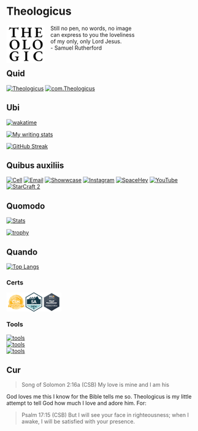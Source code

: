 # Theologicus

<img style="float:left; border-radius: 4px; margin-right: 15px; margin-bottom: 10px" src="images/logo-theologicus.png" width="100" align="left">Still no pen, no words, no image  
can express to you the loveliness  
of my only, only Lord Jesus.  
\- Samuel Rutherford
<br>
<br>
## Quid

[![Theologicus](https://github-readme-stats-iivg.vercel.app/api/pin/?username=joelouthan&repo=book-theologicus&theme=highcontrast)](https://github.com/joelouthan/theologicus) [![com.Theologicus](https://github-readme-stats-iivg.vercel.app/api/pin/?username=joelouthan&repo=com.theologicus&theme=highcontrast)](https://github.com/joelouthan/com.theologicus)

## Ubi

[![wakatime](https://wakatime.com/badge/user/d81b745e-0660-46a8-8754-d2a82d97647c.svg)](https://wakatime.com/@d81b745e-0660-46a8-8754-d2a82d97647c)

[![My writing stats](https://github-readme-stats-iivg.vercel.app/api/wakatime?username=joelouthan&theme=highcontrast&show_icons=True&layout=compact&range=last_7_days)](https://github.com/joelouthan/theologic.us)

[![GitHub Streak](https://github-readme-streak-stats-joelouthan.vercel.app?user=joelouthan&theme=merko&ring=FF7503&fire=EB0000)](https://git.io/streak-stats)

## Quibus auxiliis

[![Cell](https://img.shields.io/badge/SMS-joseph-437790?style=for-the-badge&logo=Apple)](sms:8177071486)
[![Email](https://img.shields.io/badge/Email-joseph-success?style=for-the-badge&logo=Minutemailer)](mailto:joe@theologic.us)
[![Showwcase](https://img.shields.io/badge/Showwcase-joelouthan-D17FF3?style=for-the-badge)](https://joelouthan.showwcase.com)
[![Instagram](https://img.shields.io/badge/Instagram-josephlouthan-E4405F?style=for-the-badge&logo=instagram)](https://www.instagram.com/josephlouthan/)
[![SpaceHey](https://img.shields.io/badge/SpaceHey-josephlouthan-1C4ED8?style=for-the-badge&logo=spacehey)](https://spacehey.com/josephlouthan)
[![YouTube](https://img.shields.io/badge/Youtube-Theologicus-FF0100?style=for-the-badge&logo=youtube)](https://www.youtube.com/channel/UC2OGCVvHpHJo9dTVSSDz7ZQ)
[![StarCraft 2](https://img.shields.io/badge/StarCraft%202-Nachoz-80A6C6?style=for-the-badge)](https://starcraft2.com/en-us/profile/1/1/9753175)

## Quomodo

[![Stats](https://github-readme-stats-iivg.vercel.app/api?username=joelouthan&show_icons=true&line_height=27&count_private=true&theme=highcontrast&hide=contribs&show_icons=true&rank_icon=github&bg_color=30,e96443,904e95&title_color=fff&text_color=fff)](https://github.com/joelouthan)

[![trophy](https://github-profile-trophy.vercel.app/?username=joelouthan&theme=monokai&no-bg=true&&row=1)]()

## Quando

[![Top Langs](https://github-readme-stats-iivg.vercel.app/api/top-langs/?username=joelouthan&theme=highcontrast&layout=compact)]()

### Certs

<a href="https://bcert.me/sqqjyozaw" target="_blank"><img style="vertical-align:middle" width="50" height="50" src="images/logo-csm-98x98.png"></a><a href="https://www.credly.com/badges/43000dae-5ec9-42f5-9059-8c569c278e29/public_url" target="_blank"><img style="vertical-align:middle" width="43" height="50" src="images/logo-SAFe-6-0-SA-Badge-rgb.png"></a><a hred="https://www.credly.com/badges/a0a60488-3cc6-4b95-bd4d-d73af8f25166/public_url" target="_blank"><img style="vertical-align:middle" src="https://raw.githubusercontent.com/joelouthan/joelouthan/main/images/logo-aws-ccp.png" width="50px" height="50px"></a>

### Tools

[![tools](https://skillicons.dev/icons?i=vscode,vim,md,css,html)](https://theologic.us/contact-me/)  
[![tools](https://skillicons.dev/icons?i=rust,linux,ansible,bash,git)](https://theologic.us/contact-me/)  
[![tools](https://skillicons.dev/icons?i=github,gitlab,jenkins,netlify,openshift)](https://theologic.us/contact-me/)


## Cur

>Song of Solomon 2:16a (CSB) My love is mine and I am his

God loves me this I know for the Bible tells me so. Theologicus is my little attempt to tell God how much I love and adore him. For:

>Psalm 17:15 (CSB) But I will see your face in righteousness; when I awake, I will be satisfied with your presence.
